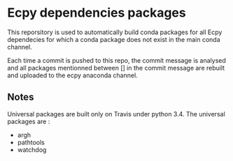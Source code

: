 Ecpy dependencies packages
==========================

This reporsitory is used to automatically build conda packages for all Ecpy
dependecies for which a conda package does not exist in the main conda channel.

Each time a commit is pushed to this repo, the commit message is analysed and 
all packages mentionned between [] in the commit message are rebuilt and 
uploaded to the ecpy anaconda channel.

Notes
-----
Universal packages are built only on Travis under python 3.4. The universal 
packages are :

- argh
- pathtools
- watchdog
